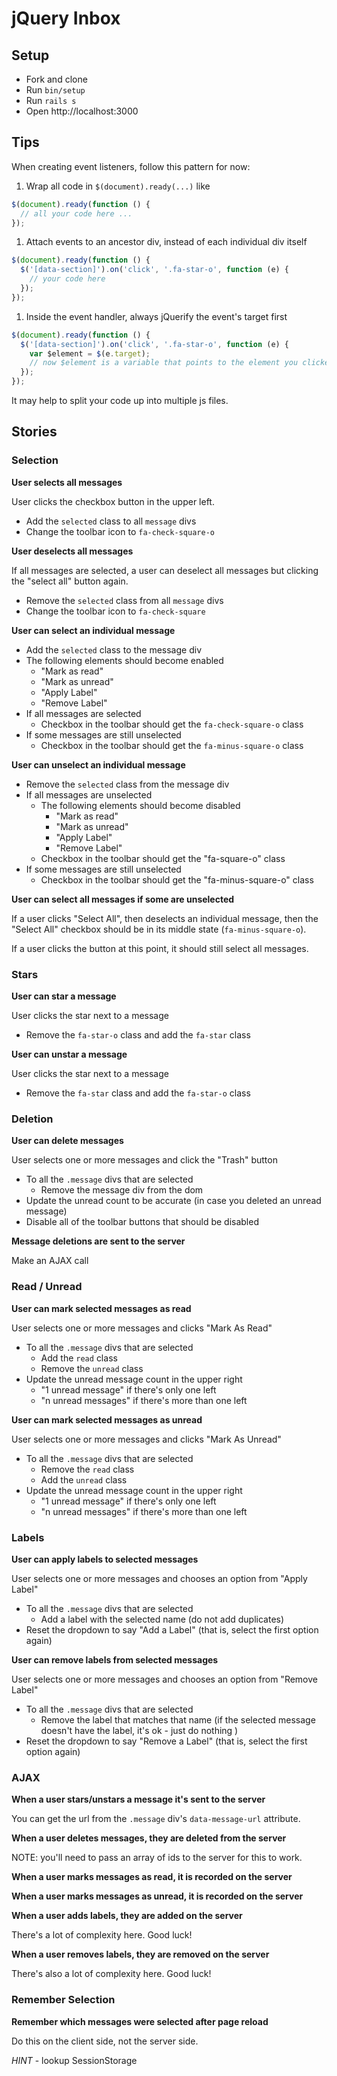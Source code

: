 # jQuery Inbox

## Setup

* Fork and clone
* Run `bin/setup`
* Run `rails s`
* Open http://localhost:3000

## Tips

When creating event listeners, follow this pattern for now:

1. Wrap all code in `$(document).ready(...)` like
  ```js
  $(document).ready(function () {
    // all your code here ...
  });
  ```
1. Attach events to an ancestor div, instead of each individual div itself
  ```js
  $(document).ready(function () {
    $('[data-section]').on('click', '.fa-star-o', function (e) {
      // your code here
    });
  });
  ```
1. Inside the event handler, always jQuerify the event's target first
  ```js
  $(document).ready(function () {
    $('[data-section]').on('click', '.fa-star-o', function (e) {
      var $element = $(e.target);
      // now $element is a variable that points to the element you clicked on
    });
  });
  ```

It may help to split your code up into multiple js files.

## Stories

### Selection

**User selects all messages**

User clicks the checkbox button in the upper left.

- Add the `selected` class to all `message` divs
- Change the toolbar icon to `fa-check-square-o`

**User deselects all messages**

If all messages are selected, a user can deselect all messages but clicking the "select all" button again.

- Remove the `selected` class from all `message` divs
- Change the toolbar icon to `fa-check-square`

**User can select an individual message**

- Add the `selected` class to the message div
- The following elements should become enabled
  - "Mark as read"
  - "Mark as unread"
  - "Apply Label"
  - "Remove Label"
- If all messages are selected
  - Checkbox in the toolbar should get the `fa-check-square-o` class
- If some messages are still unselected
  - Checkbox in the toolbar should get the `fa-minus-square-o` class

**User can unselect an individual message**

- Remove the `selected` class from the message div
- If all messages are unselected
  - The following elements should become disabled
    - "Mark as read"
    - "Mark as unread"
    - "Apply Label"
    - "Remove Label"
  - Checkbox in the toolbar should get the "fa-square-o" class
- If some messages are still unselected
  - Checkbox in the toolbar should get the "fa-minus-square-o" class

**User can select all messages if some are unselected**

If a user clicks "Select All", then deselects an individual message, then the "Select All" checkbox should be in its middle state (`fa-minus-square-o`).

If a user clicks the button at this point, it should still select all messages.

### Stars

**User can star a message**

User clicks the star next to a message

- Remove the `fa-star-o` class and add the `fa-star` class

**User can unstar a message**

User clicks the star next to a message

- Remove the `fa-star` class and add the `fa-star-o` class

### Deletion

**User can delete messages**

User selects one or more messages and click the "Trash" button

- To all the `.message` divs that are selected
  - Remove the message div from the dom
- Update the unread count to be accurate (in case you deleted an unread message)
- Disable all of the toolbar buttons that should be disabled

**Message deletions are sent to the server**

Make an AJAX call

### Read / Unread

**User can mark selected messages as read**

User selects one or more messages and clicks "Mark As Read"

- To all the `.message` divs that are selected
  - Add the `read` class
  - Remove the `unread` class
- Update the unread message count in the upper right
  - "1 unread message" if there's only one left
  - "n unread messages" if there's more than one left

**User can mark selected messages as unread**

User selects one or more messages and clicks "Mark As Unread"

- To all the `.message` divs that are selected
  - Remove the `read` class
  - Add the `unread` class
- Update the unread message count in the upper right
  - "1 unread message" if there's only one left
  - "n unread messages" if there's more than one left

### Labels

**User can apply labels to selected messages**

User selects one or more messages and chooses an option from "Apply Label"

- To all the `.message` divs that are selected
  - Add a label with the selected name (do not add duplicates)
- Reset the dropdown to say "Add a Label" (that is, select the first option again)

**User can remove labels from selected messages**

User selects one or more messages and chooses an option from "Remove Label"

- To all the `.message` divs that are selected
  - Remove the label that matches that name (if the selected message doesn't have the label, it's ok - just do nothing )
- Reset the dropdown to say "Remove a Label" (that is, select the first option again)

### AJAX

**When a user stars/unstars a message it's sent to the server**

You can get the url from the `.message` div's `data-message-url` attribute.

**When a user deletes messages, they are deleted from the server**

NOTE: you'll need to pass an array of ids to the server for this to work.

**When a user marks messages as read, it is recorded on the server**

**When a user marks messages as unread, it is recorded on the server**

**When a user adds labels, they are added on the server**

There's a lot of complexity here.  Good luck!

**When a user removes labels, they are removed on the server**

There's also a lot of complexity here.  Good luck!


### Remember Selection

**Remember which messages were selected after page reload**

Do this on the client side, not the server side.

_HINT_ - lookup SessionStorage
